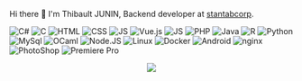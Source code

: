Hi there 👋 I'm Thibault JUNIN, Backend developer at [stantabcorp](https://stantabcorp.com).

![C#](https://img.shields.io/badge/-C%23-239120?logo=c+sharp&logoColor=white)
![C](https://img.shields.io/badge/-C-a8b9cc?logo=c&logoColor=white)
![HTML](https://img.shields.io/badge/-HTML-e34f26?logo=html5&logoColor=white)
![CSS](https://img.shields.io/badge/-CSS-1572b6?logo=css3&logoColor=white)
![JS](https://img.shields.io/badge/-javascript-f7df1e?logo=javascript&logoColor=white)
![Vue.js](https://img.shields.io/badge/-Vue.js-4fc08d?logo=vue.js&logoColor=white)
![JS](https://img.shields.io/badge/-javascript-f7df1e?logo=javascript&logoColor=white)
![PHP](https://img.shields.io/badge/-php-777bb4?logo=php&logoColor=white)
![Java](https://img.shields.io/badge/-java-007396?logo=java&logoColor=white)
![R](https://img.shields.io/badge/-r-276dc3?logo=r&logoColor=white)
![Python](https://img.shields.io/badge/-python-3776ab?logo=python&logoColor=white)
![MySql](https://img.shields.io/badge/-mysql-4479a1?logo=mysql&logoColor=white)
![OCaml](https://img.shields.io/badge/-OCaml-f08a2b?logo=ocaml&logoColor=white)
![Node.JS](https://img.shields.io/badge/-Node.js-339933?logo=node.js&logoColor=white)
![Linux](https://img.shields.io/badge/-Linux-fcc624?logo=linux&logoColor=white)
![Docker](https://img.shields.io/badge/-docker-2496ed?logo=docker&logoColor=white)
![Android](https://img.shields.io/badge/-android-3ddc84?logo=android&logoColor=white)
![nginx](https://img.shields.io/badge/-nginx-269539?logo=nginx&logoColor=white)
![PhotoShop](https://img.shields.io/badge/-Adobe%20Photoshop-31a8ff?logo=adobe+photoshop&logoColor=white)
![Premiere Pro](https://img.shields.io/badge/-Adobe%20Premiere%20Pro-ea77ff?logo=adobe+premiere+pro&logoColor=white)

<p align="center"><img src="https://github-readme-stats.vercel.app/api/top-langs/?username=thibaultjunin&layout=compact"></p>

<!--
**thibaultjunin/thibaultjunin** is a ✨ _special_ ✨ repository because its `README.md` (this file) appears on your GitHub profile.

Here are some ideas to get you started:

- 🔭 I’m currently working on ...
- 🌱 I’m currently learning ...
- 👯 I’m looking to collaborate on ...
- 🤔 I’m looking for help with ...
- 💬 Ask me about ...
- 📫 How to reach me: ...
- 😄 Pronouns: ...
- ⚡ Fun fact: ...
-->
